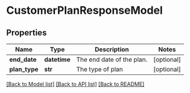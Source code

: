# CustomerPlanResponseModel

## Properties
Name | Type | Description | Notes
------------ | ------------- | ------------- | -------------
**end_date** | **datetime** | The end date of the plan. | [optional] 
**plan_type** | **str** | The type of plan | [optional] 

[[Back to Model list]](../README.md#documentation-for-models) [[Back to API list]](../README.md#documentation-for-api-endpoints) [[Back to README]](../README.md)

